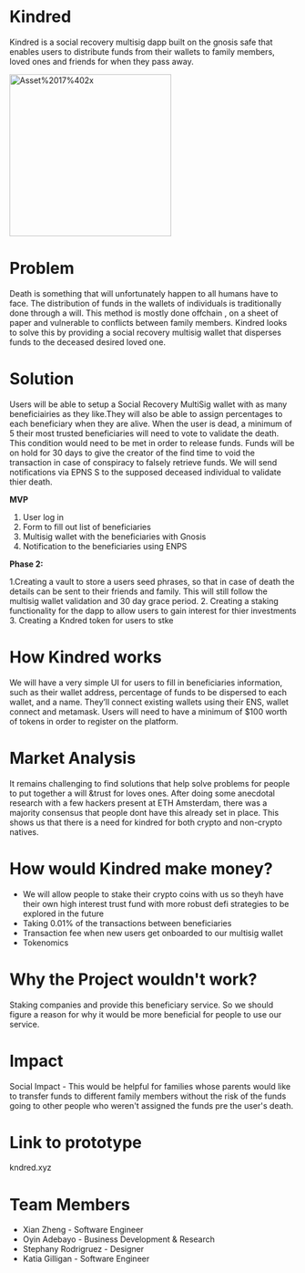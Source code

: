 # Kindred
Kindred is a social recovery multisig dapp built on the gnosis safe  that enables users to distribute funds from their wallets to family members, loved ones and friends for when they pass away.

<img width="284" alt="Asset%2017%402x" src="https://user-images.githubusercontent.com/69260613/164895692-0e6e2bc4-3b15-4dcc-80fe-bd78d9f3bd5f.png">


# Problem
Death is something that will unfortunately happen to all humans have to face. The distribution of funds in the wallets of individuals is traditionally done through a will. This method is mostly done offchain , on a sheet of paper and vulnerable to conflicts between family members. Kindred looks to solve this by providing a  social recovery multisig wallet that disperses funds to the deceased desired loved one.

# Solution
Users will  be able to setup a Social Recovery MultiSig wallet with as many beneficiairies as they like.They  will also be able to assign percentages to each beneficiary when they are alive. When the  user is dead,  a minimum of 5 their most trusted beneficiaries will need to vote to validate the death. This condition would need to be met in order to release funds. Funds will be on hold for 30 days to give the creator of the find time to void the transaction in case of conspiracy to falsely retrieve funds. We will send notifications via EPNS S to the supposed deceased individual to validate thier death.

**MVP**

1. User log in
2. Form to fill out list of beneficiaries 
3. Multisig wallet with the beneficiaries with Gnosis
4. Notification to the beneficiaries using ENPS

**Phase 2:**

1.Creating a vault to store a users seed phrases, so that in case of death the details can be sent to their friends and family. This will still follow the multisig wallet validation and 30 day grace period.
2. Creating a staking functionality for the dapp to allow users to gain interest for thier investments
3. Creating a Kndred token for users to stke

# How Kindred works
We will have a very simple UI for users to fill in beneficiaries information, such as their wallet address, percentage of funds to be dispersed to each wallet, and a name. They’ll connect existing wallets using their ENS, wallet connect and metamask. Users will need to have a minimum of $100 worth of tokens in order to register on the platform.

# Market Analysis
It remains challenging to find solutions that help solve problems for people to put together a will &trust for loves ones. After doing some anecdotal research with a few hackers present at ETH Amsterdam, there was a majority consensus that people dont have this already set in place. This shows us that there is a need for kindred for both crypto and non-crypto natives.

# How would Kindred make money?
- We will allow  people to stake their crypto coins with us so theyh have their own high interest trust fund with more robust defi strategies to be explored in the future
- Taking 0.01% of  the transactions between beneficiaries 
- Transaction fee when new users get onboarded  to our multisig wallet
- Tokenomics

# Why the Project  wouldn't work?
Staking companies and provide this beneficiary service. So we should figure a reason for why it would be more beneficial for people to use our service. 

# Impact
Social Impact - This would be helpful for families whose parents would like to transfer funds to different family members without the risk of the funds going to other people who   weren't assigned the funds pre the user's death.

# Link to prototype
kndred.xyz

# Team Members
 - Xian Zheng - Software Engineer
 -  Oyin Adebayo - Business Development & Research
 -  Stephany Rodrigruez - Designer
 -  Katia Gilligan - Software Engineer
